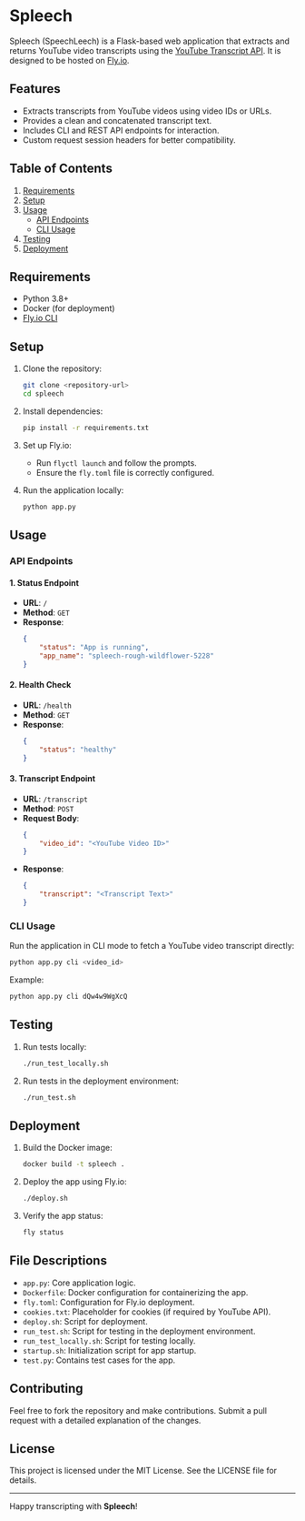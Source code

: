 # Spleech

Spleech (SpeechLeech) is a Flask-based web application that extracts and returns YouTube video transcripts using the [YouTube Transcript API](https://github.com/jdepoix/youtube-transcript-api). It is designed to be hosted on [Fly.io](https://fly.io/).

## Features
- Extracts transcripts from YouTube videos using video IDs or URLs.
- Provides a clean and concatenated transcript text.
- Includes CLI and REST API endpoints for interaction.
- Custom request session headers for better compatibility.

## Table of Contents
1. [Requirements](#requirements)
2. [Setup](#setup)
3. [Usage](#usage)
    - [API Endpoints](#api-endpoints)
    - [CLI Usage](#cli-usage)
4. [Testing](#testing)
5. [Deployment](#deployment)

## Requirements
- Python 3.8+
- Docker (for deployment)
- [Fly.io CLI](https://fly.io/docs/hands-on/install-flyctl/)

## Setup

1. Clone the repository:
   ```bash
   git clone <repository-url>
   cd spleech
   ```

2. Install dependencies:
   ```bash
   pip install -r requirements.txt
   ```

3. Set up Fly.io:
   - Run `flyctl launch` and follow the prompts.
   - Ensure the `fly.toml` file is correctly configured.

4. Run the application locally:
   ```bash
   python app.py
   ```

## Usage

### API Endpoints

#### 1. **Status Endpoint**
- **URL**: `/`
- **Method**: `GET`
- **Response**:
  ```json
  {
      "status": "App is running",
      "app_name": "spleech-rough-wildflower-5228"
  }
  ```

#### 2. **Health Check**
- **URL**: `/health`
- **Method**: `GET`
- **Response**:
  ```json
  {
      "status": "healthy"
  }
  ```

#### 3. **Transcript Endpoint**
- **URL**: `/transcript`
- **Method**: `POST`
- **Request Body**:
  ```json
  {
      "video_id": "<YouTube Video ID>"
  }
  ```
- **Response**:
  ```json
  {
      "transcript": "<Transcript Text>"
  }
  ```

### CLI Usage

Run the application in CLI mode to fetch a YouTube video transcript directly:

```bash
python app.py cli <video_id>
```

Example:
```bash
python app.py cli dQw4w9WgXcQ
```

## Testing

1. Run tests locally:
   ```bash
   ./run_test_locally.sh
   ```

2. Run tests in the deployment environment:
   ```bash
   ./run_test.sh
   ```

## Deployment

1. Build the Docker image:
   ```bash
   docker build -t spleech .
   ```

2. Deploy the app using Fly.io:
   ```bash
   ./deploy.sh
   ```

3. Verify the app status:
   ```bash
   fly status
   ```

## File Descriptions

- `app.py`: Core application logic.
- `Dockerfile`: Docker configuration for containerizing the app.
- `fly.toml`: Configuration for Fly.io deployment.
- `cookies.txt`: Placeholder for cookies (if required by YouTube API).
- `deploy.sh`: Script for deployment.
- `run_test.sh`: Script for testing in the deployment environment.
- `run_test_locally.sh`: Script for testing locally.
- `startup.sh`: Initialization script for app startup.
- `test.py`: Contains test cases for the app.

## Contributing
Feel free to fork the repository and make contributions. Submit a pull request with a detailed explanation of the changes.

## License
This project is licensed under the MIT License. See the LICENSE file for details.

---

Happy transcripting with **Spleech**!
